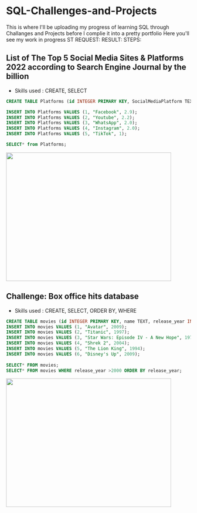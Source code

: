 # SQL-Challenges-and-Projects

This is where I'll be uploading my progress of learning SQL through Challanges and Projects before I complie it into a pretty portfolio
Here you'll see my work in progress
ST REQUEST:
RESULT:
STEPS: 
###


## List of The Top 5 Social Media Sites & Platforms 2022 according to Search Engine Journal by the billion 
- Skills used : CREATE, SELECT

```sql
CREATE TABLE Platforms (id INTEGER PRIMARY KEY, SocialMediaPlatform TEXT, ActiveUserMAU INTEGER);

INSERT INTO Platforms VALUES (1, "Facebook", 2.9);
INSERT INTO Platforms VALUES (2, "Youtube", 2.2);
INSERT INTO Platforms VALUES (3, "WhatsApp", 2.0);
INSERT INTO Platforms VALUES (4, "Instagram", 2.0);
INSERT INTO Platforms VALUES (5, "TikTok", 1);

SELECT* from Platforms;

```
<img src="https://user-images.githubusercontent.com/104226368/202838274-1a53d43a-74fe-4216-b906-1023028422f3.png" width="450" height="350">


## Challenge: Box office hits database
- Skills used : CREATE, SELECT, ORDER BY, WHERE

```sql
CREATE TABLE movies (id INTEGER PRIMARY KEY, name TEXT, release_year INTEGER);
INSERT INTO movies VALUES (1, "Avatar", 2009);
INSERT INTO movies VALUES (2, "Titanic", 1997);
INSERT INTO movies VALUES (3, "Star Wars: Episode IV - A New Hope", 1977);
INSERT INTO movies VALUES (4, "Shrek 2", 2004);
INSERT INTO movies VALUES (5, "The Lion King", 1994);
INSERT INTO movies VALUES (6, "Disney's Up", 2009);
 
SELECT* FROM movies;
SELECT* FROM movies WHERE release_year >2000 ORDER BY release_year;
```
<img src="https://user-images.githubusercontent.com/104226368/202881078-19ea320a-aa35-44b7-be04-2210483b97d8.png" width="450" height="350">
